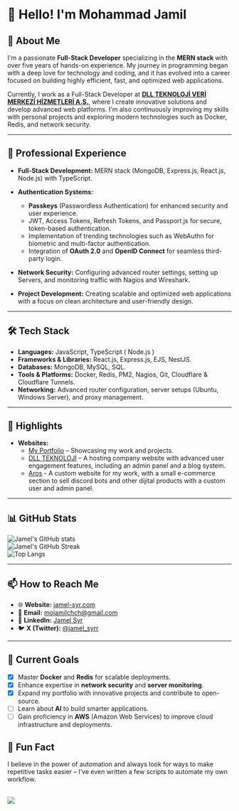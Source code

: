 # 👋 Hello! I'm Mohammad Jamil

## 🚀 About Me  
I'm a passionate **Full-Stack Developer** specializing in the **MERN stack** with over five years of hands-on experience. My journey in programming began with a deep love for technology and coding, and it has evolved into a career focused on building highly efficient, fast, and optimized web applications.  

Currently, I work as a Full-Stack Developer at [**DLL TEKNOLOJİ VERİ MERKEZİ HİZMETLERİ A.Ş.**](https://app.dllteknoloji.com), where I create innovative solutions and develop advanced web platforms. I'm also continuously improving my skills with personal projects and exploring modern technologies such as Docker, Redis, and network security.  

---

## 💼 Professional Experience  
- **Full-Stack Development:** MERN stack (MongoDB, Express.js, React.js, Node.js) with TypeScript.  
- **Authentication Systems:**  
  - **Passkeys** (Passwordless Authentication) for enhanced security and user experience.  
  - JWT, Access Tokens, Refresh Tokens, and Passport.js for secure, token-based authentication.  
  - Implementation of trending technologies such as WebAuthn for biometric and multi-factor authentication.  
  - Integration of **OAuth 2.0** and **OpenID Connect** for seamless third-party login.  

- **Network Security:** Configuring advanced router settings, setting up Servers, and monitoring traffic with Nagios and Wireshark.  
- **Project Development:** Creating scalable and optimized web applications with a focus on clean architecture and user-friendly design.   

---

## 🛠️ Tech Stack  
- **Languages:** JavaScript, TypeScript ( Node.js ) 
- **Frameworks & Libraries:** React.js, Express.js, EJS, NestJS.  
- **Databases:** MongoDB, MySQL, SQL.  
- **Tools & Platforms:** Docker, Redis, PM2, Nagios, Git, Cloudflare & Cloudflare Tunnels.  
- **Networking:** Advanced router configuration, server setups (Ubuntu, Windows Server), and proxy management.  

---

## 🌟 Highlights  
- **Websites:**  
  - [My Portfolio](https://jamel-syr.com) – Showcasing my work and projects.  
  - [DLL TEKNOLOJİ](https://dllteknoloji.com) – A hosting company website with advanced user engagement features, including an admin panel and a blog system.  
  - [Aros](https://aaros.net) - A custom website for my work, with a small e-commerce section to sell discord bots and other dijital products with a custom user and admin panel.

---

## 📊 GitHub Stats  
![Jamel's GitHub stats](https://github-readme-stats.vercel.app/api?username=JamelSyr&show_icons=true&theme=radical) <br /> 
![Jamel's GitHub Streak](https://github-readme-streak-stats.herokuapp.com/?user=JamelSyr&theme=radical)  <br /> 
![Top Langs](https://github-readme-stats.vercel.app/api/top-langs/?username=JamelSyr&layout=compact&theme=radical)  <br /> 

---

## 📫 How to Reach Me  
- 🌐 **Website:** [jamel-syr.com](https://jamel-syr.com)  
- 📧 **Email:** mojamilchch@gmail.com
- 💼 **LinkedIn:** [Jamel Syr](https://www.linkedin.com/in/mo-jamil/)
- 🐦 **X (Twitter):** [@jamel_syrr](https://x.com/jamel_syrr)

---

## 🎯 Current Goals  
- [x] Master **Docker** and **Redis** for scalable deployments.  
- [x] Enhance expertise in **network security** and **server monitoring**.  
- [x] Expand my portfolio with innovative projects and contribute to open-source.  
- [ ] Learn about **AI** to build smarter applications.  
- [ ] Gain proficiency in **AWS** (Amazon Web Services) to improve cloud infrastructure and deployments.

## 🤔 Fun Fact  
I believe in the power of automation and always look for ways to make repetitive tasks easier – I’ve even written a few scripts to automate my own workflow.

<br />
<a href="https://www.buymeacoffee.com/jamill"><img src="https://img.buymeacoffee.com/button-api/?text=Buy me a coffee&emoji=&slug=jamill&button_colour=FFDD00&font_colour=000000&font_family=Cookie&outline_colour=000000&coffee_colour=ffffff" /></a>
<br />
